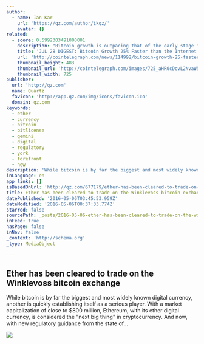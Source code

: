 ```yaml
---
author:
  - name: Ian Kar
    url: 'https://qz.com/author/ikqz/'
    avatar: {}
related:
  - score: 0.5992303491000001
    description: "Bitcoin growth is outpacing that of the early stage internet by almost 25%; an Estonian Angel List service will utilize Bitcoin's blockchain to secure its marketplace, and more top stories for July 28. In terms of investment, Bitcoin growth is outpacing that of the early stage internet by almost 25%, according to the latest figures compiled by IB Times UK."
    title: 'JUL 28 DIGEST: Bitcoin Growth 25% Faster than the Internet in 90s; Estonian Angel List Service Secures Marketplace with BTC Blockchain'
    url: 'http://cointelegraph.com/news/114992/bitcoin-growth-25-faster-than-the-internet-in-90s-estonian-angel-list-service-secures-marketplace-with-btc-blockchain'
    thumbnail_height: 483
    thumbnail_url: 'http://cointelegraph.com/images/725_aHR0cDovL2NvaW50ZWxlZ3JhcGguY29tL3N0b3JhZ2UvdXBsb2Fkcy92aWV3Lzk5MTkyNTk1NTE2YTJkMjFlYzE5NmJlZDM2MjYyNDQ1LnBuZw==.jpg'
    thumbnail_width: 725
publisher:
  url: 'http://qz.com'
  name: Quartz
  favicon: 'http://app.qz.com/img/icons/favicon.ico'
  domain: qz.com
keywords:
  - ether
  - currency
  - bitcoin
  - bitlicense
  - gemini
  - digital
  - regulatory
  - york
  - forefront
  - new
description: 'While bitcoin is by far the biggest and most widely known digital currency, another is quickly establishing itself as a serious player. With a market capitalization of close to $800 million, Ethereum, with its ether digital currency, is considered the "next big thing" in cryptocurrency. And now, with new regulatory guidance from the state of...'
inLanguage: en
app_links: []
isBasedOnUrl: 'http://qz.com/677179/ether-has-been-cleared-to-trade-on-the-winklevoss-bitcoin-exchange/'
title: Ether has been cleared to trade on the Winklevoss bitcoin exchange
datePublished: '2016-05-06T03:45:53.959Z'
dateModified: '2016-05-06T00:37:33.774Z'
starred: false
sourcePath: _posts/2016-05-06-ether-has-been-cleared-to-trade-on-the-winklevoss-bitcoin-ex.md
inFeed: true
hasPage: false
inNav: false
_context: 'http://schema.org'
_type: MediaObject

---
```

<article style=""><h1>Ether has been cleared to trade on the Winklevoss bitcoin exchange</h1><p>While bitcoin is by far the biggest and most widely known digital currency, another is quickly establishing itself as a serious player. With a market capitalization of close to $800 million, Ethereum, with its ether digital currency, is considered the "next big thing" in cryptocurrency. And now, with new regulatory guidance from the state of...</p><img src="https://i2.wp.com/qzprod.files.wordpress.com/2016/05/ap_309869403074.jpg?fit=440%2C330&amp;quality=80&amp;strip=all&amp;ssl=1" /></article>